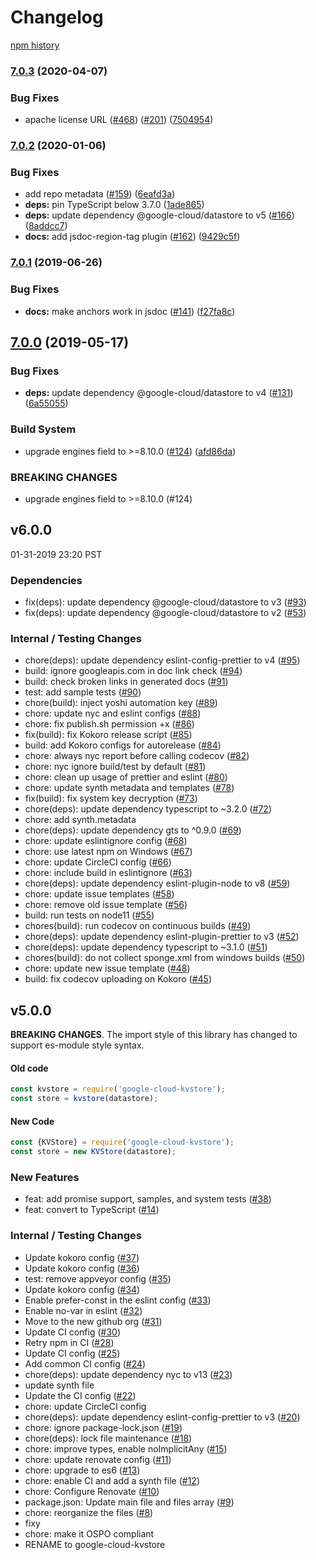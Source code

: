 # Changelog

[npm history][1]

[1]: https://www.npmjs.com/package/google-cloud-kvstore?activeTab=versions

### [7.0.3](https://www.github.com/googleapis/nodejs-datastore-kvstore/compare/v7.0.2...v7.0.3) (2020-04-07)


### Bug Fixes

* apache license URL ([#468](https://www.github.com/googleapis/nodejs-datastore-kvstore/issues/468)) ([#201](https://www.github.com/googleapis/nodejs-datastore-kvstore/issues/201)) ([7504954](https://www.github.com/googleapis/nodejs-datastore-kvstore/commit/7504954fb48d8ce72631af62134fa03af517aba8))

### [7.0.2](https://www.github.com/googleapis/nodejs-datastore-kvstore/compare/v7.0.1...v7.0.2) (2020-01-06)


### Bug Fixes

* add repo metadata ([#159](https://www.github.com/googleapis/nodejs-datastore-kvstore/issues/159)) ([6eafd3a](https://www.github.com/googleapis/nodejs-datastore-kvstore/commit/6eafd3aff81227bff44ee40e8042c258e807cae4))
* **deps:** pin TypeScript below 3.7.0 ([1ade865](https://www.github.com/googleapis/nodejs-datastore-kvstore/commit/1ade86535d173aae0b4a1ab649eea43fd286d099))
* **deps:** update dependency @google-cloud/datastore to v5 ([#166](https://www.github.com/googleapis/nodejs-datastore-kvstore/issues/166)) ([8addcc7](https://www.github.com/googleapis/nodejs-datastore-kvstore/commit/8addcc7f225ed832629e659078bf5ac5a8ce0bb1))
* **docs:** add jsdoc-region-tag plugin ([#162](https://www.github.com/googleapis/nodejs-datastore-kvstore/issues/162)) ([9429c5f](https://www.github.com/googleapis/nodejs-datastore-kvstore/commit/9429c5f080f18cf852c7d9cedc4f7e92f30e96a2))

### [7.0.1](https://www.github.com/googleapis/google-cloud-kvstore/compare/v7.0.0...v7.0.1) (2019-06-26)


### Bug Fixes

* **docs:** make anchors work in jsdoc ([#141](https://www.github.com/googleapis/google-cloud-kvstore/issues/141)) ([f27fa8c](https://www.github.com/googleapis/google-cloud-kvstore/commit/f27fa8c))

## [7.0.0](https://www.github.com/googleapis/google-cloud-kvstore/compare/v6.0.0...v7.0.0) (2019-05-17)


### Bug Fixes

* **deps:** update dependency @google-cloud/datastore to v4 ([#131](https://www.github.com/googleapis/google-cloud-kvstore/issues/131)) ([6a55055](https://www.github.com/googleapis/google-cloud-kvstore/commit/6a55055))


### Build System

* upgrade engines field to >=8.10.0 ([#124](https://www.github.com/googleapis/google-cloud-kvstore/issues/124)) ([afd86da](https://www.github.com/googleapis/google-cloud-kvstore/commit/afd86da))


### BREAKING CHANGES

* upgrade engines field to >=8.10.0 (#124)

## v6.0.0

01-31-2019 23:20 PST

### Dependencies
- fix(deps): update dependency @google-cloud/datastore to v3 ([#93](https://github.com/googleapis/google-cloud-kvstore/pull/93))
- fix(deps): update dependency @google-cloud/datastore to v2 ([#53](https://github.com/googleapis/google-cloud-kvstore/pull/53))

### Internal / Testing Changes
- chore(deps): update dependency eslint-config-prettier to v4 ([#95](https://github.com/googleapis/google-cloud-kvstore/pull/95))
- build: ignore googleapis.com in doc link check ([#94](https://github.com/googleapis/google-cloud-kvstore/pull/94))
- build: check broken links in generated docs ([#91](https://github.com/googleapis/google-cloud-kvstore/pull/91))
- test: add sample tests ([#90](https://github.com/googleapis/google-cloud-kvstore/pull/90))
- chore(build): inject yoshi automation key ([#89](https://github.com/googleapis/google-cloud-kvstore/pull/89))
- chore: update nyc and eslint configs ([#88](https://github.com/googleapis/google-cloud-kvstore/pull/88))
- chore: fix publish.sh permission +x ([#86](https://github.com/googleapis/google-cloud-kvstore/pull/86))
- fix(build): fix Kokoro release script ([#85](https://github.com/googleapis/google-cloud-kvstore/pull/85))
- build: add Kokoro configs for autorelease ([#84](https://github.com/googleapis/google-cloud-kvstore/pull/84))
- chore: always nyc report before calling codecov ([#82](https://github.com/googleapis/google-cloud-kvstore/pull/82))
- chore: nyc ignore build/test by default ([#81](https://github.com/googleapis/google-cloud-kvstore/pull/81))
- chore: clean up usage of prettier and eslint ([#80](https://github.com/googleapis/google-cloud-kvstore/pull/80))
- chore: update synth metadata and templates ([#78](https://github.com/googleapis/google-cloud-kvstore/pull/78))
- fix(build): fix system key decryption ([#73](https://github.com/googleapis/google-cloud-kvstore/pull/73))
- chore(deps): update dependency typescript to ~3.2.0 ([#72](https://github.com/googleapis/google-cloud-kvstore/pull/72))
- chore: add synth.metadata
- chore(deps): update dependency gts to ^0.9.0 ([#69](https://github.com/googleapis/google-cloud-kvstore/pull/69))
- chore: update eslintignore config ([#68](https://github.com/googleapis/google-cloud-kvstore/pull/68))
- chore: use latest npm on Windows ([#67](https://github.com/googleapis/google-cloud-kvstore/pull/67))
- chore: update CircleCI config ([#66](https://github.com/googleapis/google-cloud-kvstore/pull/66))
- chore: include build in eslintignore ([#63](https://github.com/googleapis/google-cloud-kvstore/pull/63))
- chore(deps): update dependency eslint-plugin-node to v8 ([#59](https://github.com/googleapis/google-cloud-kvstore/pull/59))
- chore: update issue templates ([#58](https://github.com/googleapis/google-cloud-kvstore/pull/58))
- chore: remove old issue template ([#56](https://github.com/googleapis/google-cloud-kvstore/pull/56))
- build: run tests on node11 ([#55](https://github.com/googleapis/google-cloud-kvstore/pull/55))
- chores(build): run codecov on continuous builds ([#49](https://github.com/googleapis/google-cloud-kvstore/pull/49))
- chore(deps): update dependency eslint-plugin-prettier to v3 ([#52](https://github.com/googleapis/google-cloud-kvstore/pull/52))
- chore(deps): update dependency typescript to ~3.1.0 ([#51](https://github.com/googleapis/google-cloud-kvstore/pull/51))
- chores(build): do not collect sponge.xml from windows builds ([#50](https://github.com/googleapis/google-cloud-kvstore/pull/50))
- chore: update new issue template ([#48](https://github.com/googleapis/google-cloud-kvstore/pull/48))
- build: fix codecov uploading on Kokoro ([#45](https://github.com/googleapis/google-cloud-kvstore/pull/45))

## v5.0.0

**BREAKING CHANGES**. The import style of this library has changed to support es-module style syntax.

#### Old code
```js
const kvstore = require('google-cloud-kvstore');
const store = kvstore(datastore);
```

#### New Code
```js
const {KVStore} = require('google-cloud-kvstore');
const store = new KVStore(datastore);
```

### New Features
- feat: add promise support, samples, and system tests ([#38](https://github.com/googleapis/google-cloud-kvstore/pull/38))
- feat: convert to TypeScript ([#14](https://github.com/googleapis/google-cloud-kvstore/pull/14))

### Internal / Testing Changes
- Update kokoro config ([#37](https://github.com/googleapis/google-cloud-kvstore/pull/37))
- Update kokoro config ([#36](https://github.com/googleapis/google-cloud-kvstore/pull/36))
- test: remove appveyor config ([#35](https://github.com/googleapis/google-cloud-kvstore/pull/35))
- Update kokoro config ([#34](https://github.com/googleapis/google-cloud-kvstore/pull/34))
- Enable prefer-const in the eslint config ([#33](https://github.com/googleapis/google-cloud-kvstore/pull/33))
- Enable no-var in eslint ([#32](https://github.com/googleapis/google-cloud-kvstore/pull/32))
- Move to the new github org ([#31](https://github.com/googleapis/google-cloud-kvstore/pull/31))
- Update CI config ([#30](https://github.com/googleapis/google-cloud-kvstore/pull/30))
- Retry npm in CI ([#28](https://github.com/googleapis/google-cloud-kvstore/pull/28))
- Update CI config ([#25](https://github.com/googleapis/google-cloud-kvstore/pull/25))
- Add common CI config ([#24](https://github.com/googleapis/google-cloud-kvstore/pull/24))
- chore(deps): update dependency nyc to v13 ([#23](https://github.com/googleapis/google-cloud-kvstore/pull/23))
- update synth file
- Update the CI config ([#22](https://github.com/googleapis/google-cloud-kvstore/pull/22))
- chore: update CircleCI config
- chore(deps): update dependency eslint-config-prettier to v3 ([#20](https://github.com/googleapis/google-cloud-kvstore/pull/20))
- chore: ignore package-lock.json ([#19](https://github.com/googleapis/google-cloud-kvstore/pull/19))
- chore(deps): lock file maintenance ([#18](https://github.com/googleapis/google-cloud-kvstore/pull/18))
- chore: improve types, enable noImplicitAny ([#15](https://github.com/googleapis/google-cloud-kvstore/pull/15))
- chore: update renovate config ([#11](https://github.com/googleapis/google-cloud-kvstore/pull/11))
- chore: upgrade to es6 ([#13](https://github.com/googleapis/google-cloud-kvstore/pull/13))
- chore: enable CI and add a synth file ([#12](https://github.com/googleapis/google-cloud-kvstore/pull/12))
- chore: Configure Renovate ([#10](https://github.com/googleapis/google-cloud-kvstore/pull/10))
- package.json: Update main file and files array ([#9](https://github.com/googleapis/google-cloud-kvstore/pull/9))
- chore: reorganize the files ([#8](https://github.com/googleapis/google-cloud-kvstore/pull/8))
- fixy
- chore: make it OSPO compliant
- RENAME to google-cloud-kvstore
